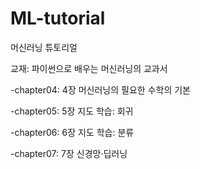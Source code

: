 # ML-tutorial

머신러닝 튜토리얼 

교재: 파이썬으로 배우는 머신러닝의 교과서

-chapter04: 4장 머신러닝의 필요한 수학의 기본

-chapter05: 5장 지도 학습: 회귀

-chapter06: 6장 지도 학습: 분류

-chapter07: 7장 신경망·딥러닝